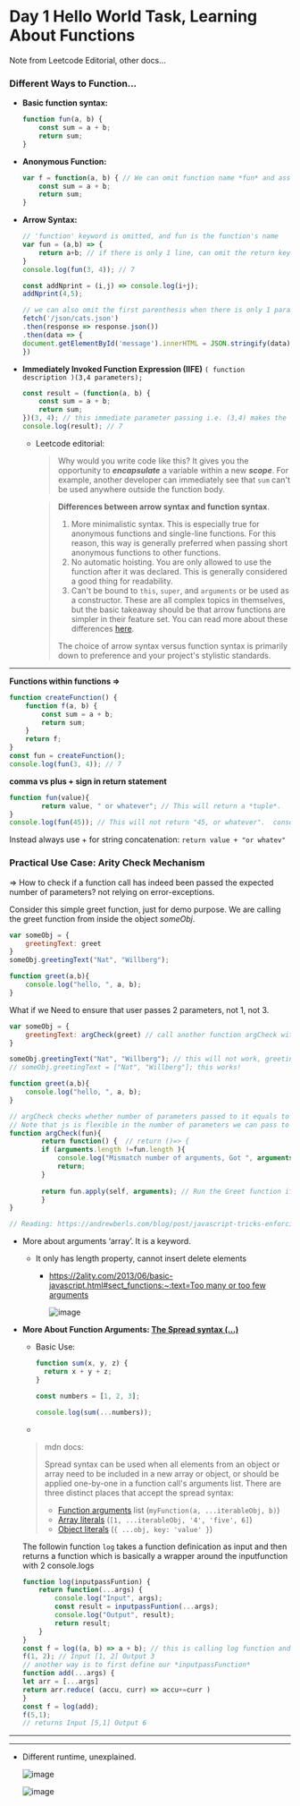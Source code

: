 # Day 1 Hello World Task, Learning About Functions

Note from Leetcode Editorial, other docs…

### Different Ways to Function…

- **Basic function syntax:**
    
    ```js
    function fun(a, b) {
        const sum = a + b;
        return sum;
    }
    ```
    

- **Anonymous Function:**
    
    ```jsx
    var f = function(a, b) { // We can omit function name *fun* and assign a variable
        const sum = a + b;
        return sum;
    }
    
    ```
    
- **Arrow Syntax:**
    
    ```js
    // 'function' keyword is omitted, and fun is the function's name
    var fun = (a,b) => { 
    	return a+b; // if there is only 1 line, can omit the return keyword and curly braces, see next codeblock..
    }
    console.log(fun(3, 4)); // 7
    ```
    
    ```js
    const addNprint = (i,j) => console.log(i+j);
    addNprint(4,5);

    // we can also omit the first parenthesis when there is only 1 parameter. fetch api example from freecodecamp:
    fetch('/json/cats.json')
	.then(response => response.json())
	.then(data => {
	document.getElementById('message').innerHTML = JSON.stringify(data);
	})
    ```

- **Immediately Invoked Function Expression (IIFE)** `( function description )(3,4 parameters);`
    
    ```js
    const result = (function(a, b) {
        const sum = a + b;
        return sum;
    })(3, 4); // this immediate parameter passing i.e. (3,4) makes the function invokable
    console.log(result); // 7
    ```
    
    - Leetcode editorial:
        
        > Why would you write code like this? It gives you the opportunity to ***encapsulate*** a variable within a new ***scope***. For example, another developer can immediately see that `sum` can't be used anywhere outside the function body.
        > 
        
        > **Differences between arrow syntax and function syntax**.
        > 
        > 1. More minimalistic syntax. This is especially true for anonymous functions and single-line functions. For this reason, this way is generally preferred when passing short anonymous functions to other functions.
        > 2. No automatic hoisting. You are only allowed to use the function after it was declared. This is generally considered a good thing for readability.
        > 3. Can't be bound to `this`, `super`, and `arguments` or be used as a constructor. These are all complex topics in themselves, but the basic takeaway should be that arrow functions are simpler in their feature set. You can read more about these differences [here](https://developer.mozilla.org/en-US/docs/Web/JavaScript/Reference/Functions/Arrow_functions).
        > 
        > The choice of arrow syntax versus function syntax is primarily down to preference and your project's stylistic standards.
        > 

---

**Functions within functions ⇒**

```jsx
function createFunction() {
    function f(a, b) {
        const sum = a + b;
        return sum;
    }
    return f;
}
const fun = createFunction();
console.log(fun(3, 4)); // 7
```
**comma vs plus + sign in return statement**
```js
function fun(value){
        return value, " or whatever"; // This will return a *tuple*.
}
console.log(fun(45)); // This will not return "45, or whatever".  console.log returns only the Last element of a *tuple*!
```
Instead always use + for string concatenation: ``` return value + "or whatev" ```

### Practical Use Case: Arity Check Mechanism

⇒ How to check if a function call has indeed been passed the expected number of parameters? not relying on error-exceptions.

Consider this simple greet function, just for demo purpose. We are calling the greet function from inside the object *someObj*.

```js
var someObj = {
    greetingText: greet
}
someObj.greetingText("Nat", "Willberg");

function greet(a,b){
    console.log("hello, ", a, b);
}
```

What if we Need to ensure that user passes 2 parameters, not 1, not 3.

```js
var someObj = {
    greetingText: argCheck(greet) // call another function argCheck with original greet as parameter.
}

someObj.greetingText("Nat", "Willberg"); // this will not work, greetingText is not a function. 
// someObj.greetingText = ["Nat", "Willberg"]; this works!

function greet(a,b){
    console.log("hello, ", a, b);
}

// argCheck checks whether number of parameters passed to it equals to the number of parameters its function argument(fun = greet) can take.
// Note that js is flexible in the number of parameters we can pass to a function.
function argCheck(fun){
		return function() {  // return ()=> {
	    if (arguments.length !=fun.length ){
	        console.log("Mismatch number of arguments, Got ", arguments.length, " But expected ", fun.length);
	        return;
	    }
	
	    return fun.apply(self, arguments); // Run the Greet function if check passes. Use 'this' or 'null' instead of 'self' if faced error. ("In Node.js, self is not defined by default")
		}
}

// Reading: https://andrewberls.com/blog/post/javascript-tricks-enforcing-function-arity
```

- More about arguments ‘array’. It is a keyword.
    - It only has length property, cannot insert delete elements
        - [https://2ality.com/2013/06/basic-javascript.html#sect_functions:~:text=Too many or too few arguments](https://2ality.com/2013/06/basic-javascript.html#sect_functions:~:text=Too%20many%20or%20too%20few%20arguments)
            
            ![image](https://github.com/rmpasswd/JS30Days/assets/35218856/ab4c52e7-3047-4894-93e0-4636b5be1a97)



- **More About Function Arguments: [The Spread syntax (...)](https://developer.mozilla.org/en-US/docs/Web/JavaScript/Reference/Operators/Spread_syntax)**
    - Basic Use:
        
        ```js
        function sum(x, y, z) {
          return x + y + z;
        }
        
        const numbers = [1, 2, 3];
        
        console.log(sum(...numbers));
        ```
        
    - 
    
    > mdn docs:
    > 
    > 
    > Spread syntax can be used when all elements from an object or array need to be included in a new array or object, or should be applied one-by-one in a function call's arguments list. There are three distinct places that accept the spread syntax:
    > 
    > - [Function arguments](https://developer.mozilla.org/en-US/docs/Web/JavaScript/Reference/Operators/Spread_syntax#spread_in_function_calls) list (`myFunction(a, ...iterableObj, b)`)
    > - [Array literals](https://developer.mozilla.org/en-US/docs/Web/JavaScript/Reference/Operators/Spread_syntax#spread_in_array_literals) (`[1, ...iterableObj, '4', 'five', 6]`)
    > - [Object literals](https://developer.mozilla.org/en-US/docs/Web/JavaScript/Reference/Operators/Spread_syntax#spread_in_object_literals) (`{ ...obj, key: 'value' }`)

    The followin function `log` takes a function definication as input and then returns a function which is basically a wrapper around the inputfunction with 2 console.logs
    ```jsx
    function log(inputpassFuntion) {
        return function(...args) {
            console.log("Input", args);
            const result = inputpassFuntion(...args);
            console.log("Output", result);
            return result;
        }
    }
    const f = log((a, b) => a + b); // this is calling log function and as a parameter passing an entire function implementation for adding 2 numbers.
    f(1, 2); // Input [1, 2] Output 3
    // another way is to first define our *inputpassFunction*
    function add(...args) {
    let arr = [...args]
    return arr.reduce( (accu, curr) => accu+=curr )
    }
    const f = log(add);
    f(5,1);
    // returns Input [5,1] Output 6
    ```
    

---

---

- Different runtime, unexplained.
    
    ![image](https://github.com/rmpasswd/JS30Days/assets/35218856/27cbad34-bcd7-4da1-a03f-8874600f228b)

	![image](https://github.com/rmpasswd/JS30Days/assets/35218856/bd568a5f-5c67-4026-9ae4-00b314f6d43f)
